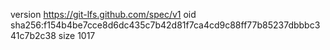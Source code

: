 version https://git-lfs.github.com/spec/v1
oid sha256:f154b4be7cce8d6dc435c7b42d81f7ca4cd9c88ff77b85237dbbbc341c7b2c38
size 1017
